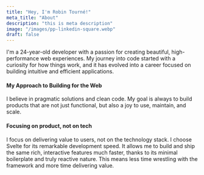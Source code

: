 ```yaml
---
title: "Hey, I'm Robin Tourné!"
meta_title: "About"
description: "this is meta description"
image: "/images/pp-linkedin-square.webp"
draft: false
---
```


I'm a 24-year-old developer with a passion for creating beautiful, high-performance web experiences. My journey into code started with a curiosity for how things work, and it has evolved into a career focused on building intuitive and efficient applications.


#### My Approach to Building for the Web
I believe in pragmatic solutions and clean code. My goal is always to build products that are not just functional, but also a joy to use, maintain, and scale.

#### Focusing on product, not on tech
I focus on delivering value to users, not on the technology stack. I choose Svelte for its remarkable development speed. It allows me to build and ship the same rich, interactive features much faster, thanks to its minimal boilerplate and truly reactive nature. This means less time wrestling with the framework and more time delivering value.